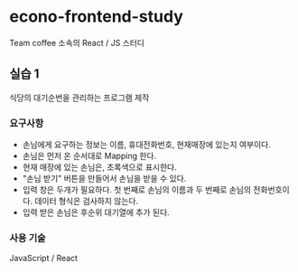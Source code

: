 # econo-frontend-study
Team coffee 소속의 React / JS 스터디

## 실습 1
식당의 대기순번을 관리하는 프로그램 제작
### 요구사항
- 손님에게 요구하는 정보는 이름, 휴대전화번호, 현재매장에 있는지 여부이다.
- 손님은 먼저 온 순서대로 Mapping 한다.
- 현재 매장에 있는 손님은, 초록색으로 표시한다.
- "손님 받기" 버튼을 만들어서 손님을 받을 수 있다.
- 입력 창은 두개가 필요하다. 첫 번째로 손님의 이름과 두 번째로 손님의 전화번호이다. 데이터 형식은 검사하지 않는다.
- 입력 받은 손님은 후순위 대기열에 추가 된다.

### 사용 기술
JavaScript / React
